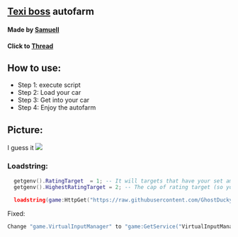 ## [Texi boss](https://www.roblox.com/games/7305309231/) autofarm
#### Made by [Samuell](https://v3rmillion.net/member.php?action=profile&uid=610035)
#### Click to [Thread](https://v3rmillion.net/showthread.php?tid=1182130)

## How to use:
- Step 1: execute script
- Step 2: Load your car
- Step 3: Get into your car
- Step 4: Enjoy the autofarm

## Picture:
I guess it 
![](https://cdn.discordapp.com/attachments/1003648116488155177/1007978298036457534/unknown.png)

### Loadstring:
```lua
  getgenv().RatingTarget  = 1; -- It will targets that have your set amount or above
  getgenv().HighestRatingTarget = 2; -- The cap of rating target (so you aren't targetting rating 8+ or something)

  loadstring(game:HttpGet("https://raw.githubusercontent.com/GhostDuckyy/GhostDuckyy/main/Fixed/Texi%20Boss/source.lua",true))()
```

Fixed:
```lua
Change "game.VirtualInputManager" to "game:GetService("VirtualInputManager")"
````
